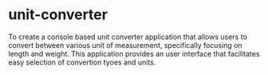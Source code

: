 # unit-converter

To create a console based unit converter application that allows users to convert between various unit of measurement, specifically focusing on length and weight. This application provides an user interface that facilitates easy selection of convertion tyoes and units. 